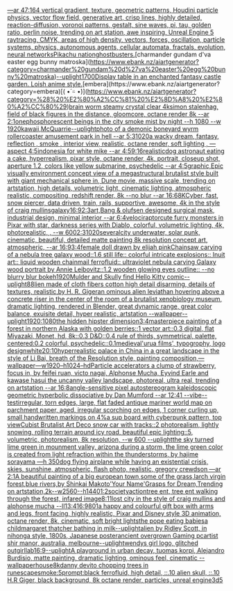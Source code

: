 [—ar 47:164 vertical gradient, texture, geometric patterns, Houdini particle physics, vector flow field, generative art, crisp lines, highly detailed, reaction-diffusion, voronoi patterns, gestalt, sine waves, pi, tau, golden ratio, perlin noise, trending on art station, awe inspiring, Unreal Engine 5 raytracing, CMYK, areas of high density, vectors, forces, oscillation, particle systems, physics, autonomous agents, cellular automata, fractals, evolution, neural networks](https://www.ebank.nz/aiartgenerator?category=%E2%80%94ar%2047%3A164%20vertical%20gradient%2C%20texture%2C%20geometric%20patterns%2C%20Houdini%20particle%20physics%2C%20vector%20flow%20field%2C%20generative%20art%2C%20crisp%20lines%2C%20highly%20detailed%2C%20reaction-diffusion%2C%20voronoi%20patterns%2C%20gestalt%2C%20sine%20waves%2C%20pi%2C%20tau%2C%20golden%20ratio%2C%20perlin%20noise%2C%20trending%20on%20art%20station%2C%20awe%20inspiring%2C%20Unreal%20Engine%205%20raytracing%2C%20CMYK%2C%20areas%20of%20high%20density%2C%20vectors%2C%20forces%2C%20oscillation%2C%20particle%20systems%2C%20physics%2C%20autonomous%20agents%2C%20cellular%20automata%2C%20fractals%2C%20evolution%2C%20neural%20networks)[Pikachu nation](https://www.ebank.nz/aiartgenerator?category=Pikachu%20nation)[ghostbusters.](https://www.ebank.nz/aiartgenerator?category=ghostbusters.)[charmander gundam d'va easter egg bunny matroska](https://www.ebank.nz/aiartgenerator?category=charmander%20gundam%20d%27va%20easter%20egg%20bunny%20matroska)[--uplight](https://www.ebank.nz/aiartgenerator?category=--uplight)[1700](https://www.ebank.nz/aiartgenerator?category=1700)[Display table in an enchanted fantasy castle garden. Loish anime style.](https://www.ebank.nz/aiartgenerator?category=Display%20table%20in%20an%20enchanted%20fantasy%20castle%20garden.%20Loish%20anime%20style.)[embera](https://www.ebank.nz/aiartgenerator?category=embera)[( •́ ⍨ •̀)](https://www.ebank.nz/aiartgenerator?category=%28%20%E2%80%A2%CC%81%20%E2%8D%A8%20%E2%80%A2%CC%80%29)[brain worm steamy crystal clear 4k](https://www.ebank.nz/aiartgenerator?category=brain%20worm%20steamy%20crystal%20clear%204k)[simon stalenhag, field of black figures in the distance, gloomcore, octane render 8k --ar 2:1](https://www.ebank.nz/aiartgenerator?category=simon%20stalenhag%2C%20field%20of%20black%20figures%20in%20the%20distance%2C%20gloomcore%2C%20octane%20render%208k%20--ar%202%3A1)[one](https://www.ebank.nz/aiartgenerator?category=one)[phosphorescent beings in the city smoke mist by night --h 1080 --w 1920](https://www.ebank.nz/aiartgenerator?category=phosphorescent%20beings%20in%20the%20city%20smoke%20mist%20by%20night%20--h%201080%20--w%201920)[kawaii,](https://www.ebank.nz/aiartgenerator?category=kawaii%2C)[McQuarrie](https://www.ebank.nz/aiartgenerator?category=McQuarrie)[--uplight](https://www.ebank.nz/aiartgenerator?category=--uplight)[photo of a demonic boneyard wyrm rollercoaster amusement park in hell --ar 5:3](https://www.ebank.nz/aiartgenerator?category=photo%20of%20a%20demonic%20boneyard%20wyrm%20rollercoaster%20amusement%20park%20in%20hell%20--ar%205%3A3)[1020](https://www.ebank.nz/aiartgenerator?category=1020)[a wacky dream, fantasy, reflection , smoke , interior view, realistic, octane render, soft lighting , —aspect 4:5](https://www.ebank.nz/aiartgenerator?category=a%20wacky%20dream%2C%20fantasy%2C%20reflection%20%2C%20smoke%20%2C%20interior%20view%2C%20realistic%2C%20octane%20render%2C%20soft%20lighting%20%2C%20%E2%80%94aspect%204%3A5)[indonesia for white mike --ar 4:5](https://www.ebank.nz/aiartgenerator?category=indonesia%20for%20white%20mike%20--ar%204%3A5)[9:16](https://www.ebank.nz/aiartgenerator?category=9%3A16)[realistic](https://www.ebank.nz/aiartgenerator?category=realistic)[dog astronaut eating a cake, hyperrealism, pixar style, octane render, 4k, portrait, closeup shot, aperture 1.2, colors like yellow submarine, psychedelic  --ar 4:5](https://www.ebank.nz/aiartgenerator?category=dog%20astronaut%20eating%20a%20cake%2C%20hyperrealism%2C%20pixar%20style%2C%20octane%20render%2C%204k%2C%20portrait%2C%20closeup%20shot%2C%20aperture%201.2%2C%20colors%20like%20yellow%20submarine%2C%20psychedelic%20%20--ar%204%3A5)[graphic,](https://www.ebank.nz/aiartgenerator?category=graphic%2C)[Epic visually environment concept view of a megastructural brutalist style built with giant mechanical sphere in, Dune movie, massive scale, trending on artstation, high details, volumetric light, cinematic lighting, atmospheric realistic, compositing, redshift render, 8k --no blur --ar 16:6](https://www.ebank.nz/aiartgenerator?category=Epic%20visually%20environment%20concept%20view%20of%20a%20megastructural%20brutalist%20style%20built%20with%20giant%20mechanical%20sphere%20in%2C%20Dune%20movie%2C%20massive%20scale%2C%20trending%20on%20artstation%2C%20high%20details%2C%20volumetric%20light%2C%20cinematic%20lighting%2C%20atmospheric%20realistic%2C%20compositing%2C%20redshift%20render%2C%208k%20--no%20blur%20--ar%2016%3A6)[](https://www.ebank.nz/aiartgenerator?category=)[8K](https://www.ebank.nz/aiartgenerator?category=8K)[Cyber, fast, snow piercer, data driven, train, rails, supportive, awesome, 4k in the style of craig mullins](https://www.ebank.nz/aiartgenerator?category=Cyber%2C%20fast%2C%20snow%20piercer%2C%20data%20driven%2C%20train%2C%20rails%2C%20supportive%2C%20awesome%2C%204k%20in%20the%20style%20of%20craig%20mullins)[galaxy](https://www.ebank.nz/aiartgenerator?category=galaxy)[16:9](https://www.ebank.nz/aiartgenerator?category=16%3A9)[2:3](https://www.ebank.nz/aiartgenerator?category=2%3A3)[art,](https://www.ebank.nz/aiartgenerator?category=art%2C)[Bang & olufsen designed surgical mask, industrial design, minimal interior --ar 6:4](https://www.ebank.nz/aiartgenerator?category=Bang%20%26%20olufsen%20designed%20surgical%20mask%2C%20industrial%20design%2C%20minimal%20interior%20--ar%206%3A4)[velociraptor](https://www.ebank.nz/aiartgenerator?category=velociraptor)[cute furry monsters in Pixar with star, darkness series with Diablo, colorful, volumetric lighting, 4k, photorealistic, , --w 600](https://www.ebank.nz/aiartgenerator?category=cute%20furry%20monsters%20in%20Pixar%20with%20star%2C%20darkness%20series%20with%20Diablo%2C%20colorful%2C%20volumetric%20lighting%2C%204k%2C%20photorealistic%2C%20%2C%20--w%20600)[2:3](https://www.ebank.nz/aiartgenerator?category=2%3A3)[1020](https://www.ebank.nz/aiartgenerator?category=1020)[several](https://www.ebank.nz/aiartgenerator?category=several)[city underwater, solar punk, cinematic, beautiful, detailed matte painting 8k resolution concept art, atmospheric, --ar 16:9](https://www.ebank.nz/aiartgenerator?category=city%20underwater%2C%20solar%20punk%2C%20cinematic%2C%20beautiful%2C%20detailed%20matte%20painting%208k%20resolution%20concept%20art%2C%20atmospheric%2C%20--ar%2016%3A9)[3:4](https://www.ebank.nz/aiartgenerator?category=3%3A4)[female doll drawn by elijah pink](https://www.ebank.nz/aiartgenerator?category=female%20doll%20drawn%20by%20elijah%20pink)[Chainsaw carving of a nebula tree galaxy wood::1.6 still life:: colorful intricate explosions:: Inuit art:: liquid wooden chainmail ferrofluid:: ultraviolet nebula carving Galaxy wood portrait by Annie Leibovitz::1.2 wooden glowing eyes outline:: --no blurry blur bokeh](https://www.ebank.nz/aiartgenerator?category=Chainsaw%20carving%20of%20a%20nebula%20tree%20galaxy%20wood%3A%3A1.6%20still%20life%3A%3A%20colorful%20intricate%20explosions%3A%3A%20Inuit%20art%3A%3A%20liquid%20wooden%20chainmail%20ferrofluid%3A%3A%20ultraviolet%20nebula%20carving%20Galaxy%20wood%20portrait%20by%20Annie%20Leibovitz%3A%3A1.2%20wooden%20glowing%20eyes%20outline%3A%3A%20--no%20blurry%20blur%20bokeh)[1920](https://www.ebank.nz/aiartgenerator?category=1920)[Mulder and Skully find Hello Kitty comic](https://www.ebank.nz/aiartgenerator?category=Mulder%20and%20Skully%20find%20Hello%20Kitty%20comic)[--uplight](https://www.ebank.nz/aiartgenerator?category=--uplight)[88](https://www.ebank.nz/aiartgenerator?category=88)[lien made of cloth fibers cotton high detail disarming, details of textures, realistic,by H. R. Giger](https://www.ebank.nz/aiartgenerator?category=lien%20made%20of%20cloth%20fibers%20cotton%20high%20detail%20disarming%2C%20details%20of%20textures%2C%20realistic%2Cby%20H.%20R.%20Giger)[an ominous alien leviathan hovering above a concrete riser in the center of the room of a brutalist xenobiology museum, dramatic lighting, rendered in Blender, great dynamic range, great color balance, exuisite detail, hyper realistic, artstation --wallpaper](https://www.ebank.nz/aiartgenerator?category=an%20ominous%20alien%20leviathan%20hovering%20above%20a%20concrete%20riser%20in%20the%20center%20of%20the%20room%20of%20a%20brutalist%20xenobiology%20museum%2C%20dramatic%20lighting%2C%20rendered%20in%20Blender%2C%20great%20dynamic%20range%2C%20great%20color%20balance%2C%20exuisite%20detail%2C%20hyper%20realistic%2C%20artstation%20--wallpaper)[--uplight](https://www.ebank.nz/aiartgenerator?category=--uplight)[1920:1080](https://www.ebank.nz/aiartgenerator?category=1920%3A1080)[the hidden hipster dimension](https://www.ebank.nz/aiartgenerator?category=the%20hidden%20hipster%20dimension)[3:4](https://www.ebank.nz/aiartgenerator?category=3%3A4)[masterpiece painting of a forest in northern Alaska with golden berries::1 vector art::0.3 digital, flat Miyazaki, Monet, hd, 8k::0.3 D&D::0.4 rule of thirds, symmetrical, palette, centered:0.2 colorful, psychedelic::0.1](https://www.ebank.nz/aiartgenerator?category=masterpiece%20painting%20of%20a%20forest%20in%20northern%20Alaska%20with%20golden%20berries%3A%3A1%20vector%20art%3A%3A0.3%20digital%2C%20flat%20Miyazaki%2C%20Monet%2C%20hd%2C%208k%3A%3A0.3%20D%26D%3A%3A0.4%20rule%20of%20thirds%2C%20symmetrical%2C%20palette%2C%20centered%3A0.2%20colorful%2C%20psychedelic%3A%3A0.1)[medieval](https://www.ebank.nz/aiartgenerator?category=medieval)['urua films', typogrophy, logo design](https://www.ebank.nz/aiartgenerator?category=%27urua%20films%27%2C%20typogrophy%2C%20logo%20design)[white](https://www.ebank.nz/aiartgenerator?category=white)[20:10](https://www.ebank.nz/aiartgenerator?category=20%3A10)[hyperrealistic palace in China in a great landscape in the style of Li Bai, breath of the Resolution style, painting composition,—wallpaper—w1920–h1024–hd](https://www.ebank.nz/aiartgenerator?category=hyperrealistic%20palace%20in%20China%20in%20a%20great%20landscape%20in%20the%20style%20of%20Li%20Bai%2C%20breath%20of%20the%20Resolution%20style%2C%20painting%20composition%2C%E2%80%94wallpaper%E2%80%94w1920%E2%80%93h1024%E2%80%93hd)[Particle accelerators a clump of strawberry, focus in, by feifei ruan, victo nagai, Alphonse Mucha, Eyvind Earle and kawase hasui the uncanny valley landscape, photoreal, ultra real, trending on artstation --ar 16:8](https://www.ebank.nz/aiartgenerator?category=Particle%20accelerators%20a%20clump%20of%20strawberry%2C%20focus%20in%2C%20by%20feifei%20ruan%2C%20victo%20nagai%2C%20Alphonse%20Mucha%2C%20Eyvind%20Earle%20and%20kawase%20hasui%20the%20uncanny%20valley%20landscape%2C%20photoreal%2C%20ultra%20real%2C%20trending%20on%20artstation%20--ar%2016%3A8)[angle-sensitive pixel autostereogram kaleidoscopic geometric hyperbolic dissociative by Dan Mumford --ar 12:41 --vibe](https://www.ebank.nz/aiartgenerator?category=angle-sensitive%20pixel%20autostereogram%20kaleidoscopic%20geometric%20hyperbolic%20dissociative%20by%20Dan%20Mumford%20--ar%2012%3A41%20--vibe)[--test](https://www.ebank.nz/aiartgenerator?category=--test)[irregular, torn edges, large, flat faded antique  mariner  world map on parchment paper, aged, irregular scorching on edges, 1 corner curling up, small handwritten markings on 4%](https://www.ebank.nz/aiartgenerator?category=irregular%2C%20torn%20edges%2C%20large%2C%20flat%20faded%20antique%20%20mariner%20%20world%20map%20on%20parchment%20paper%2C%20aged%2C%20irregular%20scorching%20on%20edges%2C%201%20corner%20curling%20up%2C%20small%20handwritten%20markings%20on%204%25)[a sup board with cyberpunk pattern, top view](https://www.ebank.nz/aiartgenerator?category=a%20sup%20board%20with%20cyberpunk%20pattern%2C%20top%20view)[Cubist Brutalist Art Deco snow car with tracks::2 photorealism, lightly snowing, rolling terrain around icy road, beautiful epic lighting::5, volumetric, photorealism, 8k resolution, --w 600 --uplight](https://www.ebank.nz/aiartgenerator?category=Cubist%20Brutalist%20Art%20Deco%20snow%20car%20with%20tracks%3A%3A2%20photorealism%2C%20lightly%20snowing%2C%20rolling%20terrain%20around%20icy%20road%2C%20beautiful%20epic%20lighting%3A%3A5%2C%20volumetric%2C%20photorealism%2C%208k%20resolution%2C%20--w%20600%20--uplight)[the sky turned lime green in mounment valley, arizona during a storm, the lime green color is created from light refraction within the thunderstorms, by hajime sorayama —h 350](https://www.ebank.nz/aiartgenerator?category=the%20sky%20turned%20lime%20green%20in%20mounment%20valley%2C%20arizona%20during%20a%20storm%2C%20the%20lime%20green%20color%20is%20created%20from%20light%20refraction%20within%20the%20thunderstorms%2C%20by%20hajime%20sorayama%20%E2%80%94h%20350)[dog flying airplane while having an existential crisis, skies, sunshine, atmospheric, flash photo, realistic, gregory crewdson —ar 2:1](https://www.ebank.nz/aiartgenerator?category=dog%20flying%20airplane%20while%20having%20an%20existential%20crisis%2C%20skies%2C%20sunshine%2C%20atmospheric%2C%20flash%20photo%2C%20realistic%2C%20gregory%20crewdson%20%E2%80%94ar%202%3A1)[A beautiful painting of a big european town,some of the grass,larch virgin forest,blue rivers,by Shinkai Makoto'Your Name'Grasps for Dream,Trending on artstation,2k--w2560--h1440](https://www.ebank.nz/aiartgenerator?category=A%20beautiful%20painting%20of%20a%20big%20european%20town%2Csome%20of%20the%20grass%2Clarch%20virgin%20forest%2Cblue%20rivers%2Cby%20Shinkai%20Makoto%27Your%20Name%27Grasps%20for%20Dream%2CTrending%20on%20artstation%2C2k--w2560--h1440)[1:2](https://www.ebank.nz/aiartgenerator?category=1%3A2)[society](https://www.ebank.nz/aiartgenerator?category=society)[action](https://www.ebank.nz/aiartgenerator?category=action)[tree ent, tree ent walking through the forest, infared image](https://www.ebank.nz/aiartgenerator?category=tree%20ent%2C%20tree%20ent%20walking%20through%20the%20forest%2C%20infared%20image)[8:11](https://www.ebank.nz/aiartgenerator?category=8%3A11)[lost city in the style of craig mullins and alphonse mucha --ll](https://www.ebank.nz/aiartgenerator?category=lost%20city%20in%20the%20style%20of%20craig%20mullins%20and%20alphonse%20mucha%20--ll)[1](https://www.ebank.nz/aiartgenerator?category=1)[3:4](https://www.ebank.nz/aiartgenerator?category=3%3A4)[16:9](https://www.ebank.nz/aiartgenerator?category=16%3A9)[80](https://www.ebank.nz/aiartgenerator?category=80)[1](https://www.ebank.nz/aiartgenerator?category=1)[a happy and colourful gift box with arms and legs, front facing, highly realistic, Pixar and Disney style 3D animation, octane render, 8k, cinematic, soft bright lights](https://www.ebank.nz/aiartgenerator?category=a%20happy%20and%20colourful%20gift%20box%20with%20arms%20and%20legs%2C%20front%20facing%2C%20highly%20realistic%2C%20Pixar%20and%20Disney%20style%203D%20animation%2C%20octane%20render%2C%208k%2C%20cinematic%2C%20soft%20bright%20lights)[the pope eating babies](https://www.ebank.nz/aiartgenerator?category=the%20pope%20eating%20babies)[a child](https://www.ebank.nz/aiartgenerator?category=a%20child)[margaret thatcher bathing in milk](https://www.ebank.nz/aiartgenerator?category=margaret%20thatcher%20bathing%20in%20milk)[--uplight](https://www.ebank.nz/aiartgenerator?category=--uplight)[alien by Ridley Scott, in nihonga style, 1800s, Japanese poster](https://www.ebank.nz/aiartgenerator?category=alien%20by%20Ridley%20Scott%2C%20in%20nihonga%20style%2C%201800s%2C%20Japanese%20poster)[ancient overgrown Gaming pc](https://www.ebank.nz/aiartgenerator?category=ancient%20overgrown%20Gaming%20pc)[artist shir manor, australia, melbourne](https://www.ebank.nz/aiartgenerator?category=artist%20shir%20manor%2C%20australia%2C%20melbourne)[--uplight](https://www.ebank.nz/aiartgenerator?category=--uplight)[wendys girl logo, glitched out](https://www.ebank.nz/aiartgenerator?category=wendys%20girl%20logo%2C%20glitched%20out)[girl](https://www.ebank.nz/aiartgenerator?category=girl)[lab](https://www.ebank.nz/aiartgenerator?category=lab)[16:9](https://www.ebank.nz/aiartgenerator?category=16%3A9)[--uplight](https://www.ebank.nz/aiartgenerator?category=--uplight)[A playground in urban decay, tuomas korpi, Alejandro Burdisio, matte painting, dramatic lighting, ominous feel, cinematic --wallpaper](https://www.ebank.nz/aiartgenerator?category=A%20playground%20in%20urban%20decay%2C%20tuomas%20korpi%2C%20Alejandro%20Burdisio%2C%20matte%20painting%2C%20dramatic%20lighting%2C%20ominous%20feel%2C%20cinematic%20--wallpaper)[house](https://www.ebank.nz/aiartgenerator?category=house)[8k](https://www.ebank.nz/aiartgenerator?category=8k)[danny devito chopping trees in runescape](https://www.ebank.nz/aiartgenerator?category=danny%20devito%20chopping%20trees%20in%20runescape)[smoke:5](https://www.ebank.nz/aiartgenerator?category=smoke%3A5)[prompt:black ferrofluid, high detail, ::.10 alien skull, ::.10 H.R Giger, black background, 8k octane render, particles, unreal engine](https://www.ebank.nz/aiartgenerator?category=prompt%3Ablack%20ferrofluid%2C%20high%20detail%2C%20%3A%3A.10%20alien%20skull%2C%20%3A%3A.10%20H.R%20Giger%2C%20black%20background%2C%208k%20octane%20render%2C%20particles%2C%20unreal%20engine)[3d](https://www.ebank.nz/aiartgenerator?category=3d)[5](https://www.ebank.nz/aiartgenerator?category=5)